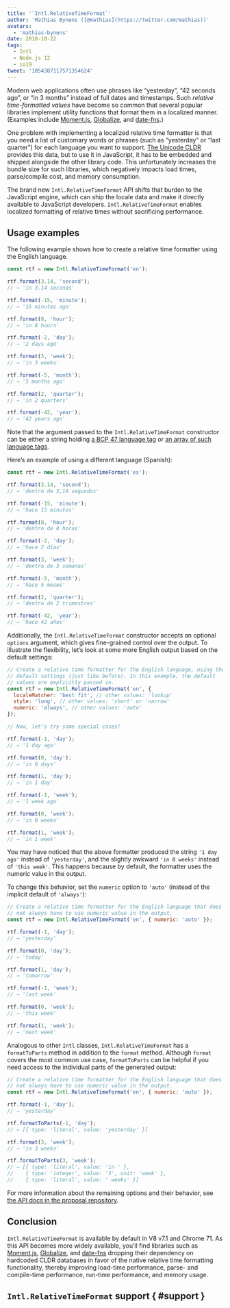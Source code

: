```yaml
---
title: '`Intl.RelativeTimeFormat`'
author: 'Mathias Bynens ([@mathias](https://twitter.com/mathias))'
avatars:
  - 'mathias-bynens'
date: 2018-10-22
tags:
  - Intl
  - Node.js 12
  - io19
tweet: '1054387117571354624'
---
```

Modern web applications often use phrases like “yesterday”, “42 seconds ago”, or “in 3 months” instead of full dates and timestamps. Such _relative time-formatted values_ have become so common that several popular libraries implement utility functions that format them in a localized manner. (Examples include [Moment.js](https://momentjs.com/), [Globalize](https://github.com/globalizejs/globalize), and [date-fns](https://date-fns.org/docs/).)

One problem with implementing a localized relative time formatter is that you need a list of customary words or phrases (such as “yesterday” or “last quarter”) for each language you want to support. [The Unicode CLDR](http://cldr.unicode.org/) provides this data, but to use it in JavaScript, it has to be embedded and shipped alongside the other library code. This unfortunately increases the bundle size for such libraries, which negatively impacts load times, parse/compile cost, and memory consumption.

The brand new `Intl.RelativeTimeFormat` API shifts that burden to the JavaScript engine, which can ship the locale data and make it directly available to JavaScript developers. `Intl.RelativeTimeFormat` enables localized formatting of relative times without sacrificing performance.

## Usage examples

The following example shows how to create a relative time formatter using the English language.

```js
const rtf = new Intl.RelativeTimeFormat('en');

rtf.format(3.14, 'second');
// → 'in 3.14 seconds'

rtf.format(-15, 'minute');
// → '15 minutes ago'

rtf.format(8, 'hour');
// → 'in 8 hours'

rtf.format(-2, 'day');
// → '2 days ago'

rtf.format(3, 'week');
// → 'in 3 weeks'

rtf.format(-5, 'month');
// → '5 months ago'

rtf.format(2, 'quarter');
// → 'in 2 quarters'

rtf.format(-42, 'year');
// → '42 years ago'
```

Note that the argument passed to the `Intl.RelativeTimeFormat` constructor can be either a string holding [a BCP 47 language tag](https://tools.ietf.org/html/rfc5646) or [an array of such language tags](https://developer.mozilla.org/en-US/docs/Web/JavaScript/Reference/Global_Objects/Intl#Locale_identification_and_negotiation).

Here’s an example of using a different language (Spanish):

```js
const rtf = new Intl.RelativeTimeFormat('es');

rtf.format(3.14, 'second');
// → 'dentro de 3,14 segundos'

rtf.format(-15, 'minute');
// → 'hace 15 minutos'

rtf.format(8, 'hour');
// → 'dentro de 8 horas'

rtf.format(-2, 'day');
// → 'hace 2 días'

rtf.format(3, 'week');
// → 'dentro de 3 semanas'

rtf.format(-5, 'month');
// → 'hace 5 meses'

rtf.format(2, 'quarter');
// → 'dentro de 2 trimestres'

rtf.format(-42, 'year');
// → 'hace 42 años'
```

Additionally, the `Intl.RelativeTimeFormat` constructor accepts an optional `options` argument, which gives fine-grained control over the output. To illustrate the flexibility, let’s look at some more English output based on the default settings:

```js
// Create a relative time formatter for the English language, using the
// default settings (just like before). In this example, the default
// values are explicitly passed in.
const rtf = new Intl.RelativeTimeFormat('en', {
  localeMatcher: 'best fit', // other values: 'lookup'
  style: 'long', // other values: 'short' or 'narrow'
  numeric: 'always', // other values: 'auto'
});

// Now, let’s try some special cases!

rtf.format(-1, 'day');
// → '1 day ago'

rtf.format(0, 'day');
// → 'in 0 days'

rtf.format(1, 'day');
// → 'in 1 day'

rtf.format(-1, 'week');
// → '1 week ago'

rtf.format(0, 'week');
// → 'in 0 weeks'

rtf.format(1, 'week');
// → 'in 1 week'
```

You may have noticed that the above formatter produced the string `'1 day ago'` instead of `'yesterday'`, and the slightly awkward `'in 0 weeks'` instead of `'this week'`. This happens because by default, the formatter uses the numeric value in the output.

To change this behavior, set the `numeric` option to `'auto'` (instead of the implicit default of `'always'`):

```js
// Create a relative time formatter for the English language that does
// not always have to use numeric value in the output.
const rtf = new Intl.RelativeTimeFormat('en', { numeric: 'auto' });

rtf.format(-1, 'day');
// → 'yesterday'

rtf.format(0, 'day');
// → 'today'

rtf.format(1, 'day');
// → 'tomorrow'

rtf.format(-1, 'week');
// → 'last week'

rtf.format(0, 'week');
// → 'this week'

rtf.format(1, 'week');
// → 'next week'
```

Analogous to other `Intl` classes, `Intl.RelativeTimeFormat` has a `formatToParts` method in addition to the `format` method. Although `format` covers the most common use case, `formatToParts` can be helpful if you need access to the individual parts of the generated output:

```js
// Create a relative time formatter for the English language that does
// not always have to use numeric value in the output.
const rtf = new Intl.RelativeTimeFormat('en', { numeric: 'auto' });

rtf.format(-1, 'day');
// → 'yesterday'

rtf.formatToParts(-1, 'day');
// → [{ type: 'literal', value: 'yesterday' }]

rtf.format(3, 'week');
// → 'in 3 weeks'

rtf.formatToParts(3, 'week');
// → [{ type: 'literal', value: 'in ' },
//    { type: 'integer', value: '3', unit: 'week' },
//    { type: 'literal', value: ' weeks' }]
```

For more information about the remaining options and their behavior, see [the API docs in the proposal repository](https://github.com/tc39/proposal-intl-relative-time#api).

## Conclusion

`Intl.RelativeTimeFormat` is available by default in V8 v7.1 and Chrome 71. As this API becomes more widely available, you’ll find libraries such as [Moment.js](https://momentjs.com/), [Globalize](https://github.com/globalizejs/globalize), and [date-fns](https://date-fns.org/docs/) dropping their dependency on hardcoded CLDR databases in favor of the native relative time formatting functionality, thereby improving load-time performance, parse- and compile-time performance, run-time performance, and memory usage.

## `Intl.RelativeTimeFormat` support { #support }

<feature-support chrome="71 /blog/v8-release-71#javascript-language-features"
                 firefox="65"
                 safari="no"
                 nodejs="12 https://twitter.com/mathias/status/1120700101637353473"
                 babel="no"></feature-support>
